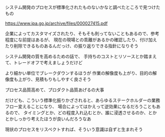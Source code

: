 システム開発のプロセスが標準化されたものないかなと調べたところで見つけたもの

https://www.ipa.go.jp/archive/files/000027415.pdf

企業によってカスタマイズされたり、そもそも則ってないこともあるので、参考程度にな前提はあるが、
現在の現場との乖離があるかの確認したり、付け加えたり削除できるものあるんだっけ、の振り返りできる指針になりそう

システム開発の質を高めるための話で、
手持ちのコストとリソースとか踏まえて、トレードオフで考えましょうだけど

より細かい単位でブレークダウンするほうが
作業の解像度も上がり、目的の解像度も上がり、見積もりもしやすく良さそう

プロセス品質高めて、プロダクト品質あげるの大事

だけども、こういう標準化振りかざされると、あらゆるステークホルダーの業務フロー変えることになり、
場合によってはかえって逆効果になるだろうこともあるので、
タイミングとか、どの程度入れ込むとか、誰に浸透させるのか、とかとかしっかり考えたほうが良いんだろうなあ

現状のプロセスをリスペクトすれば、そういう意識は自ずと生まれそう
